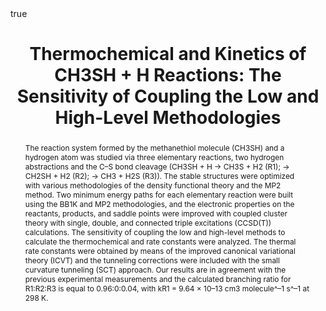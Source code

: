 ---
keywords: ['article','Electronic Structure','CH3SH','JPC' ]
authors: [Petty, Corey', 'Cardoso, Daniely VV', 'Cunha, Leonardo A', 'Spada, Rene FK', 'Ferrao, Luiz FA' , 'Roberto-Neto, Orlando', 'Machado, Francisco']
publication: "Journal of Physical Chemistry A"
abstract: "The reaction system formed by the methanethiol molecule (CH3SH) and a hydrogen atom was studied via three elementary reactions, two hydrogen abstractions and the C–S bond cleavage (CH3SH + H → CH3S + H2 (R1); → CH2SH + H2 (R2); → CH3 + H2S (R3)). The stable structures were optimized with various methodologies of the density functional theory and the MP2 method. Two minimum energy paths for each elementary reaction were built using the BB1K and MP2 methodologies, and the electronic properties on the reactants, products, and saddle points were improved with coupled cluster theory with single, double, and connected triple excitations (CCSD(T)) calculations. The sensitivity of coupling the low and high-level methods to calculate the thermochemical and rate constants were analyzed. The thermal rate constants were obtained by means of the improved canonical variational theory (ICVT) and the tunneling corrections were included with the small curvature tunneling (SCT) approach. Our results are in agreement with the previous experimental measurements and the calculated branching ratio for R1:R2:R3 is equal to 0.96:0:0.04, with kR1 = 9.64 × 10–13 cm3 molecule^–1 s^–1 at 298 K."
links:
 - name: ACS publications
   link: https://pubs.acs.org/doi/abs/10.1021/acs.jpca.6b09272
title: "Thermochemical and Kinetics of CH3SH + H Reactions: The Sensitivity of Coupling the Low and High-Level Methodologies"
ENTRYTYPE: "article"
enableToc: False
enableWhoami: False
math: true
pinned: true
publishDate: "2017-01-19"
---